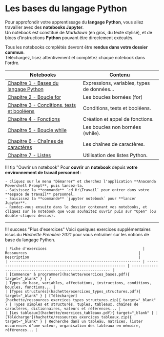 # Les bases du langage Python

Pour approfondir votre apprentissage du **langage Python**, vous allez travailler avec des **notebooks Jupyter**.  
Un notebook est constitué de *Markdown* (en gros, du texte stylisé), et de blocs d'instructions **Python** pouvant être directement exécutés.

Tous les notebooks complétés devront être **rendus dans votre dossier commun**.  
Téléchargez, lisez attentivement et complétez chaque notebook dans l'ordre.

| Notebooks                              | Contenu                             |
| -------------------------------------------- | ----------------------------------- |
| [Chapitre 1 - Bases du langage Python](notebooks/Chapitre%201%20Bases%20du%20langage%20Python.ipynb) | Expressions, variables, types de données... |
| [Chapitre 2 - Boucle for](notebooks/Chapitre%202%20Boucle%20for.ipynb) | Les boucles bornées (for) |
| [Chapitre 3 - Conditions, tests et booléens](notebooks/Chapitre%203%20Conditions,%20tests%20et%20booléens.ipynb) | Conditions, tests et booléens. |
| [Chapitre 4 - Fonctions](notebooks/Chapitre%204%20Fonctions.ipynb) | Création et appel de fonctions. |
| [Chapitre 5 - Boucle while](notebooks/Chapitre%205%20Boucle%20while.ipynb) | Les boucles non bornées (while). |
| [Chapitre 6 - Chaînes de caractères](notebooks/Chapitre%206%20Chaînes%20de%20caractères.ipynb) | Les chaînes de caractères. |
| [Chapitre 7 - Listes](notebooks/Chapitre%207%20Listes.ipynb) | Utilisation des listes Python. |

!!! tip "Ouvrir un notebook"
    Pour **ouvrir** un **notebook** depuis **votre environnement de travail personnel** :
    
    - cliquez sur le menu "Démarrer" et cherchez l'application **Anaconda Powershell Prompt**, puis lancez-la. 
    - Saisissez la **commande** `cd H:\Travail` pour entrer dans votre **espace de travail** personnel.
    - Saisissez la **commande** `jupyter notebook` pour **lancer Jupyter**.
    - Rendez-vous ensuite dans le dossier contenant vos notebooks, et cliquez sur le notebook que vous souhaitez ouvrir puis sur "Open" (ou double-cliquez dessus).

---

!!! success "Plus d'exercices"
    Voici quelques exercices supplémentaires issus du *Hachette Première 2021* pour vous entraîner sur les notions de base du langage Python.

    | Fiche d'exercices                                            | Ressources                                                   | Description                                                  |
    | ------------------------------------------------------------ | ------------------------------------------------------------ | ------------------------------------------------------------ |
    | [Commencer à programmer](hachette/exercices_bases.pdf){ target="_blank" } | /                                                            | Types de base, variables, affectations, instructions, conditions, boucles, fonctions... |
    | [Types structurés](hachette/exercices_types_structures.pdf){ target="_blank" } | [Télécharger](hachette/ressources_exercices_types_structures.zip){ target="_blank" } | Types simples et structurés, tuples, tableaux, chaînes de caractères, dictionnaires, valeurs et références... |
    | [Les tableaux](hachette/exercices_tableaux.pdf){ target="_blank" } | [Télécharger](hachette/ressources_exercices_tableaux.zip){ target="_blank" } | Recherche dans un tableau, matrices, lister occurences d'une valeur, organisation des tableaux en mémoire, références... |